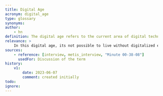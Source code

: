 ```yaml
---
title: Digital Age
acronym: digital_age
type: glossary
synonyms:
author: 
    - hn
definition: The digital age refers to the current area of digital technologies, such as computers, internet, and digital communication. This have a  significantly higher impact on various aspects of society and everyday life.
relevance: >
    In this digital age, its not possible to live without digitalized environment.
sources:
    - reference: [interview, metis_interview, "Minute 00-38-08"]
      usedFor: Discussion of the term
history:
    v1:
        date: 2023-06-07
        comment: created initially
todo:
ignore: 
---
```

